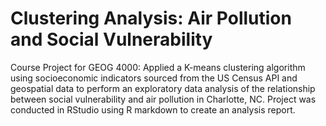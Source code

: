 # Clustering Analysis: Air Pollution and Social Vulnerability
Course Project for GEOG 4000: Applied a K-means clustering algorithm using socioeconomic indicators sourced from the US Census API and geospatial data to perform an exploratory data analysis of the relationship between social vulnerability and air pollution in Charlotte, NC. Project was conducted in RStudio using R markdown to create an analysis report.
